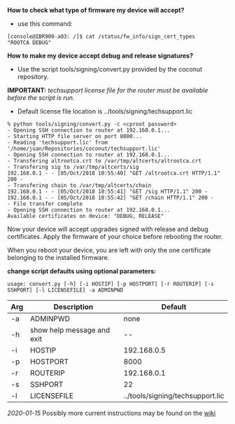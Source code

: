 **How to check what type of firmware my device will accept?**
* use this command:
```
[console@IBR900-a03: /]$ cat /status/fw_info/sign_cert_types
"ROOTCA DEBUG"
```


**How to make my device accept debug and release signatures?**
* Use the script tools/signing/convert.py provided by the coconut repository.

**IMPORTANT:** _techsupport license file for the router must be available before the script is run._
* Default license file location is ../tools/signing/techsupport.lic

```
% python tools/signing/convert.py -c <cproot password>
- Opening SSH connection to router at 192.168.0.1...
- Starting HTTP file server on port 8000...
- Reading 'techsupport.lic' from '/home/juan/Repositories/coconut/techsupport.lic'
- Opening SSH connection to router at 192.168.0.1...
- Transfering altrootca.crt to /var/tmp/altcerts/altrootca.crt
- Transfering sig to /var/tmp/altcerts/sig
192.168.0.1 - - [05/Oct/2018 10:55:40] "GET /altrootca.crt HTTP/1.1" 200 -
- Transfering chain to /var/tmp/altcerts/chain
192.168.0.1 - - [05/Oct/2018 10:55:41] "GET /sig HTTP/1.1" 200 -
192.168.0.1 - - [05/Oct/2018 10:55:42] "GET /chain HTTP/1.1" 200 -
- File transfer complete
- Opening SSH connection to router at 192.168.0.1...
Available certificates on device: "DEBUG, RELEASE"
```

Now your device will accept upgrades signed with release and debug
certificates. Apply the firmware of your choice before rebooting the router.

When you reboot your device, you are left with only the one certificate
belonging to the installed firmware.

**change script defaults using optional parameters:**
```
usage: convert.py [-h] [-i HOSTIP] [-p HOSTPORT] [-r ROUTERIP] [-s SSHPORT] [-l LICENSEFILE] -a ADMINPWD
```
Arg | Description | Default
--- | ----------- | -------
 -a | ADMINPWD    | none
 -h | show help message and exit | --
 -i | HOSTIP      | 192.168.0.5
 -p | HOSTPORT    | 8000
 -r | ROUTERIP    | 192.168.0.1
 -s | SSHPORT     | 22
 -l | LICENSEFILE | ../tools/signing/techsupport.lic

_2020-01-15_
Possibly more current instructions may be found on the
[wiki](https://cradlepoint.atlassian.net/wiki/spaces/FW/pages/415006916/Signed+firmware.+How+to+convert)

